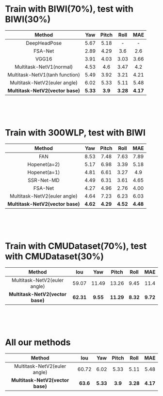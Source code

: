 # Train with BIWI(70%), test with BIWI(30%)

|Method|Yaw|Pitch|Roll|MAE|
|:-:|:-:|:-:|:-:|:-:|
|DeepHeadPose|5.67|5.18|-|-|
|FSA-Net|2.89|4.29|3.6|2.6|
|VGG16|3.91|4.03|3.03|3.66|
|Multitask-NetV1(normal)|4.53|4.6|3.47|4.2|
|Multitask-NetV1(tanh function)|5.49|3.92|3.21|4.21|
|Multitask-NetV2(euler angle)|6.02|5.33|5.11|5.48|
|**Multitask-NetV2(vector base)**|**5.33**|**3.9**|**3.28**|**4.17**|

</br></br></br>
# Train with 300WLP, test with BIWI

|Method|Yaw|Pitch|Roll|MAE|
|:-:|:-:|:-:|:-:|:-:|
|FAN|8.53|7.48|7.63|7.89|
|Hopenet(a=2)|5.17|6.98|3.39|5.18|
|Hopenet(a=1)|4.81|6.61|3.27|4.9|
|SSR-Net-MD|4.49|6.31|3.61|4.65|
|FSA-Net|4.27|4.96|2.76|4.00|
|Multitask-NetV2(euler angle)|4.64|7.23|6.23|6.03|
|**Multitask-NetV2(vector base)**|**4.62**|**4.29**|**4.52**|**4.48**|

</br></br></br>
# Train with CMUDataset(70%), test with CMUDataset(30%)

|Method|Iou|Yaw|Pitch|Roll|MAE|
|:-:|:-:|:-:|:-:|:-:|:-:|
|Multitask-NetV2(euler angle)|59.07|11.49|13.26|9.45|11.4|
|**Multitask-NetV2(vector base)**|**62.31**|**9.55**|**11.29**|**8.32**|**9.72**|

</br></br></br>
# All our methods

|Method|Iou|Yaw|Pitch|Roll|MAE|
|:-:|:-:|:-:|:-:|:-:|:-:|
|Multitask-NetV2(euler angle)|60.72|6.02|5.33|5.11|5.48|
|**Multitask-NetV2(vector base)**|**63.6**|**5.33**|**3.9**|**3.28**|**4.17**|

